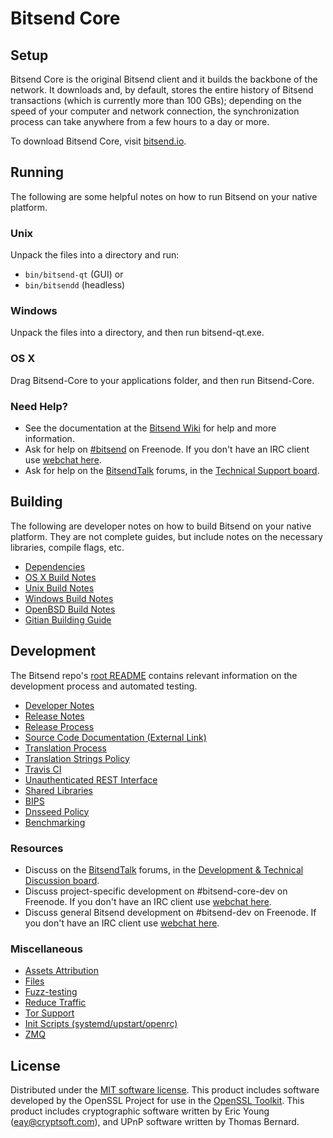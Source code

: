 ﻿Bitsend Core
=============

Setup
---------------------
Bitsend Core is the original Bitsend client and it builds the backbone of the network. It downloads and, by default, stores the entire history of Bitsend transactions (which is currently more than 100 GBs); depending on the speed of your computer and network connection, the synchronization process can take anywhere from a few hours to a day or more.

To download Bitsend Core, visit [bitsend.io](https://bitsend.io/en/releases/).

Running
---------------------
The following are some helpful notes on how to run Bitsend on your native platform.

### Unix

Unpack the files into a directory and run:

- `bin/bitsend-qt` (GUI) or
- `bin/bitsendd` (headless)

### Windows

Unpack the files into a directory, and then run bitsend-qt.exe.

### OS X

Drag Bitsend-Core to your applications folder, and then run Bitsend-Core.

### Need Help?

* See the documentation at the [Bitsend Wiki](https://en.bitsend.it/wiki/Main_Page)
for help and more information.
* Ask for help on [#bitsend](http://webchat.freenode.net?channels=bitsend) on Freenode. If you don't have an IRC client use [webchat here](http://webchat.freenode.net?channels=bitsend).
* Ask for help on the [BitsendTalk](https://bitsendtalk.org/) forums, in the [Technical Support board](https://bitsendtalk.org/index.php?board=4.0).

Building
---------------------
The following are developer notes on how to build Bitsend on your native platform. They are not complete guides, but include notes on the necessary libraries, compile flags, etc.

- [Dependencies](dependencies.md)
- [OS X Build Notes](build-osx.md)
- [Unix Build Notes](build-unix.md)
- [Windows Build Notes](build-windows.md)
- [OpenBSD Build Notes](build-openbsd.md)
- [Gitian Building Guide](gitian-building.md)

Development
---------------------
The Bitsend repo's [root README](/README.md) contains relevant information on the development process and automated testing.

- [Developer Notes](developer-notes.md)
- [Release Notes](release-notes.md)
- [Release Process](release-process.md)
- [Source Code Documentation (External Link)](https://dev.visucore.com/bitsend/doxygen/)
- [Translation Process](translation_process.md)
- [Translation Strings Policy](translation_strings_policy.md)
- [Travis CI](travis-ci.md)
- [Unauthenticated REST Interface](REST-interface.md)
- [Shared Libraries](shared-libraries.md)
- [BIPS](bips.md)
- [Dnsseed Policy](dnsseed-policy.md)
- [Benchmarking](benchmarking.md)

### Resources
* Discuss on the [BitsendTalk](https://bitsendtalk.org/) forums, in the [Development & Technical Discussion board](https://bitsendtalk.org/index.php?board=6.0).
* Discuss project-specific development on #bitsend-core-dev on Freenode. If you don't have an IRC client use [webchat here](http://webchat.freenode.net/?channels=bitsend-core-dev).
* Discuss general Bitsend development on #bitsend-dev on Freenode. If you don't have an IRC client use [webchat here](http://webchat.freenode.net/?channels=bitsend-dev).

### Miscellaneous
- [Assets Attribution](assets-attribution.md)
- [Files](files.md)
- [Fuzz-testing](fuzzing.md)
- [Reduce Traffic](reduce-traffic.md)
- [Tor Support](tor.md)
- [Init Scripts (systemd/upstart/openrc)](init.md)
- [ZMQ](zmq.md)

License
---------------------
Distributed under the [MIT software license](/COPYING).
This product includes software developed by the OpenSSL Project for use in the [OpenSSL Toolkit](https://www.openssl.org/). This product includes
cryptographic software written by Eric Young ([eay@cryptsoft.com](mailto:eay@cryptsoft.com)), and UPnP software written by Thomas Bernard.
